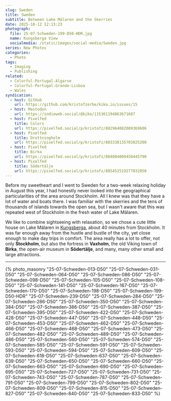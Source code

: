 ```yaml
---
slug: Sweden
title: Sweden
subtitle: Between Lake Mälaren and the Skerries
date: 2025-10-12 12:13:23
photograph:
  file: 25-07-Schweden-199-D50-HDR.jpg
  name: Kungsberga View
  socialmedia: /static/images/social-media/Sweden.jpg
series: New Photos
categories:
  - Photo
tags:
  - Imaging
  - Publishing
related:
  - Colorful-Portugal-Algarve
  - Colorful-Portugal-Grande-Lisboa
  - Wales
syndication:
  - host: GitHub
    url: https://github.com/kristofzerbe/kiko.io/issues/15
  - host: Mastodon
    url: https://indieweb.social/@kiko/115361194863671687
  - host: Pixelfed
    title: Colors
    url: https://pixelfed.social/p/kristofz/882964082089369606
  - host: Pixelfed
    title: Drottningholm
    url: https://pixelfed.social/p/kristofz/883338135703825200
  - host: Pixelfed
    title: Birka
    url: https://pixelfed.social/p/kristofz/884084009450445790
  - host: Pixelfed
    title: Södertälje
    url: https://pixelfed.social/p/kristofz/885452519277032050
---
```


Before my sweetheart and I went to Sweden for a two-week relaxing holiday in August this year, I had honestly never looked into the geographical particularities of the area around Stockholm. All I knew was that they have a lot of water and boats there. I was familiar with the skerries and the tens of thousands of islands towards the open sea, but I wasn't aware that this was repeated west of Stockholm in the fresh water of Lake Mälaren.

We like to combine sightseeing with relaxation, so we chose a cute little house on Lake Mälaren in [Kungsberga](https://www.google.com/maps/place/179+97+Kungsberga,+Schweden), about 40 minutes from Stockholm. It was far enough away from the hustle and bustle of the city, yet close enough to make day trips in comfort. The area really has a lot to offer, not only **Stockholm**, but also the fortress in **Vaxholm**, the old Viking town of **Birka**, the open-air museum in **Södertälje**, and many, many other small and large attractions.

<!-- more -->

---

{% photo_masonry
  "25-07-Schweden-013-D50"
  "25-07-Schweden-031-D50"
  "25-07-Schweden-064-D50"
  "25-07-Schweden-086-D50"
  "25-07-Schweden-098-D50"
  "25-07-Schweden-105-D50"
  "25-07-Schweden-108-D50"
  "25-07-Schweden-141-D50"
  "25-07-Schweden-167-D50"
  "25-07-Schweden-170-D50"
  "25-07-Schweden-198-D50"
  "25-07-Schweden-199-D50-HDR"
  "25-07-Schweden-239-D50"
  "25-07-Schweden-284-D50"
  "25-07-Schweden-286-D50"
  "25-07-Schweden-350-D50"
  "25-07-Schweden-384-D50"
  "25-07-Schweden-386-D50"
  "25-07-Schweden-387-D50"
  "25-07-Schweden-395-D50"
  "25-07-Schweden-422-D50"
  "25-07-Schweden-428-D50"
  "25-07-Schweden-447-D50"
  "25-07-Schweden-448-D50"
  "25-07-Schweden-453-D50"
  "25-07-Schweden-462-D50"
  "25-07-Schweden-466-D50"
  "25-07-Schweden-468-D50"
  "25-07-Schweden-473-D50"
  "25-07-Schweden-482-D50"
  "25-07-Schweden-489-D50"
  "25-07-Schweden-486-D50"
  "25-07-Schweden-560-D50"
  "25-07-Schweden-574-D50"
  "25-07-Schweden-585-D50"
  "25-07-Schweden-591-D50"
  "25-07-Schweden-593-D50"
  "25-07-Schweden-594-D50"
  "25-07-Schweden-609-D50"
  "25-07-Schweden-618-D50"
  "25-07-Schweden-637-D50"
  "25-07-Schweden-639-D50"
  "25-07-Schweden-650-D50"
  "25-07-Schweden-660-D50"
  "25-07-Schweden-663-D50"
  "25-07-Schweden-690-D50"
  "25-07-Schweden-695-D50"
  "25-07-Schweden-727-D50"
  "25-07-Schweden-731-D50"
  "25-07-Schweden-743-D50"
  "25-07-Schweden-787-D50"
  "25-07-Schweden-791-D50"
  "25-07-Schweden-799-D50"
  "25-07-Schweden-802-D50"
  "25-07-Schweden-809-D50"
  "25-07-Schweden-815-D50"
  "25-07-Schweden-827-D50"
  "25-07-Schweden-840-D50"
  "25-07-Schweden-833-D50"
%}
